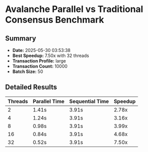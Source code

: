 # Avalanche Parallel vs Traditional Consensus Benchmark

## Summary
- **Date:** 2025-05-30 03:53:38
- **Best Speedup:** 7.50x with 32 threads
- **Transaction Profile:** large
- **Transaction Count:** 10000
- **Batch Size:** 50

## Detailed Results

| Threads | Parallel Time | Sequential Time | Speedup |
|---------|--------------|----------------|---------|
| 2 | 1.41s | 3.91s | 2.78x |
| 4 | 1.24s | 3.91s | 3.16x |
| 8 | 0.98s | 3.91s | 3.99x |
| 16 | 0.84s | 3.91s | 4.68x |
| 32 | 0.52s | 3.91s | 7.50x |
